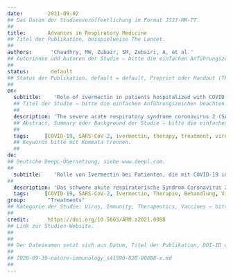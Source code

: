 ```yaml
---
date:        2021-09-02
## Das Datum der Studienveröffentlichung im Format JJJJ-MM-TT.
##
title:       Advances in Respiratory Medicine 
## Titel der Publikation, beispielweise The Lancet.
##
authors:      'Chaudhry, MW, Zubair, SM, Zubairi, A, et al.'
## Autorinnen und Autoren der Studie – bitte die einfachen Anführungszeichen beachten!
##
status:       default
## Status der Publikation. default = default, Preprint oder Handout (Thesenpapier)
##
en:
  subtitle:    'Role of ivermectin in patients hospitalized with COVID-19: a systematic review of literature'
  ## Titel der Studie – bitte die einfachen Anführungszeichen beachten!
  ##
  description: 'The severe acute respiratory syndrome coronavirus 2 (SARS-CoV-2) has affected almost every country in the world since De-cember 2019. Despite the efforts of the human race to combat the virus, we are still looking for an evidence-based permanent cure for the disease. Ivermectin has recently emerged as one of the therapies having a beneficial effect on COVID-19. Ivermectin, owing to its properties, continues to be a possible treatment against the COVID-19 disease. Already being a mainstream drug with minimal adverse effects, it garners valid consideration. It’s use in hospitalized patients, randomized controlled trials, and observational studies has also supported its implementation. In this article, we have reviewed recent studies and explored the effectiveness of ivermectin in hospitalized COVID-19 patients.'
  ## Abstract, Summary oder Background der Studie – bitte die einfachen Anführungszeichen beachten!
  ##
  tags:     [COVID-19, SARS-CoV-2, ivermectin, therapy, treatment, virus]
  ## Keywords bitte mit Kommata trennen.
  ##
de: 
## Deutsche DeepL-Übersetzung, siehe www.deepl.com.
##
  subtitle:    'Rolle von Ivermectin bei Patienten, die mit COVID-19 ins Krankenhaus eingeliefert werden: eine systematische Überprüfung der Literatur'
##
  description: 'Das schwere akute respiratorische Syndrom Coronavirus 2 (SARS-CoV-2) hat seit Dezember 2019 fast alle Länder der Welt befallen. Trotz der Bemühungen der Menschheit, das Virus zu bekämpfen, sind wir immer noch auf der Suche nach einem evidenzbasierten, dauerhaften Heilmittel für diese Krankheit. Ivermectin hat sich in jüngster Zeit als eine der Therapien erwiesen, die eine positive Wirkung auf COVID-19 haben. Ivermectin ist aufgrund seiner Eigenschaften nach wie vor ein mögliches Mittel gegen die COVID-19-Krankheit. Da es bereits ein gängiges Medikament mit minimalen Nebenwirkungen ist, wird es zu Recht in Betracht gezogen. Seine Anwendung bei hospitalisierten Patienten, randomisierte kontrollierte Studien und Beobachtungsstudien haben ebenfalls für seinen Einsatz gesprochen. In diesem Artikel haben wir die jüngsten Studien überprüft und die Wirksamkeit von Ivermectin bei hospitalisierten COVID-19-Patienten untersucht.'
  tags:     [COVID-19, SARS-CoV-2, Ivermectin, Therapie, Behandlung, Virus]
group:       "Treatments"
## Kategorie der Studie: Virus, Immunity, Therapeutics, Vaccines – bitte die Anführungszeichen beachten!
##
credit:      https://doi.org/10.5603/ARM.a2021.0088
## Link zur Studien-Website.
##
##
## Der Dateinamen setzt sich aus Datum, Titel der Publikation, DOI-ID der Studie (nach dem letzten Slash) und der Dateiendung zusammen. Bitte den Unterstrich vor der DOI-ID beachten!
##
## 2020-09-30-nature-immunology_s41590-020-00808-x.md
##
---
```

<object data="{{ page.link }}" style='height:calc(100vh - 400px); width: 100%' type='application/pdf'></object>
